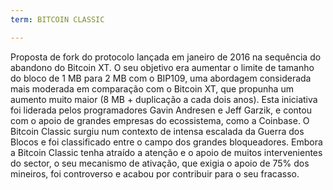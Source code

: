 ```yaml
---
term: BITCOIN CLASSIC

---
```

Proposta de fork do protocolo lançada em janeiro de 2016 na sequência do abandono do Bitcoin XT. O seu objetivo era aumentar o limite de tamanho do bloco de 1 MB para 2 MB com o BIP109, uma abordagem considerada mais moderada em comparação com o Bitcoin XT, que propunha um aumento muito maior (8 MB + duplicação a cada dois anos). Esta iniciativa foi liderada pelos programadores Gavin Andresen e Jeff Garzik, e contou com o apoio de grandes empresas do ecossistema, como a Coinbase. O Bitcoin Classic surgiu num contexto de intensa escalada da Guerra dos Blocos e foi classificado entre o campo dos grandes bloqueadores. Embora a Bitcoin Classic tenha atraído a atenção e o apoio de muitos intervenientes do sector, o seu mecanismo de ativação, que exigia o apoio de 75% dos mineiros, foi controverso e acabou por contribuir para o seu fracasso.